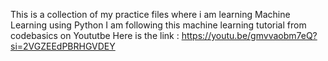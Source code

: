 This is a collection of my practice files where i am learning Machine Learning using Python
I am following this machine learning tutorial from codebasics on Yoututbe
Here is the link : https://youtu.be/gmvvaobm7eQ?si=2VGZEEdPBRHGVDEY
